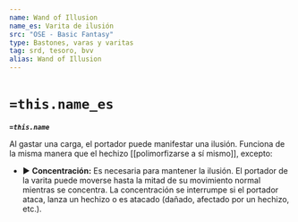 ```yaml
---
name: Wand of Illusion
name_es: Varita de ilusión
src: "OSE - Basic Fantasy"
type: Bastones, varas y varitas
tag: srd, tesoro, bvv
alias: Wand of Illusion
---
```

# `=this.name_es` 

**_`=this.name`_**

Al gastar una carga, el portador puede manifestar una ilusión. Funciona de la misma manera que el hechizo [[polimorfizarse a sí mismo]], excepto: 
- ▶ **Concentración:** Es necesaria para mantener la ilusión. El portador de la varita puede moverse hasta la mitad de su movimiento normal mientras se concentra. La concentración se interrumpe si el portador ataca, lanza un hechizo o es atacado (dañado, afectado por un hechizo, etc.).

